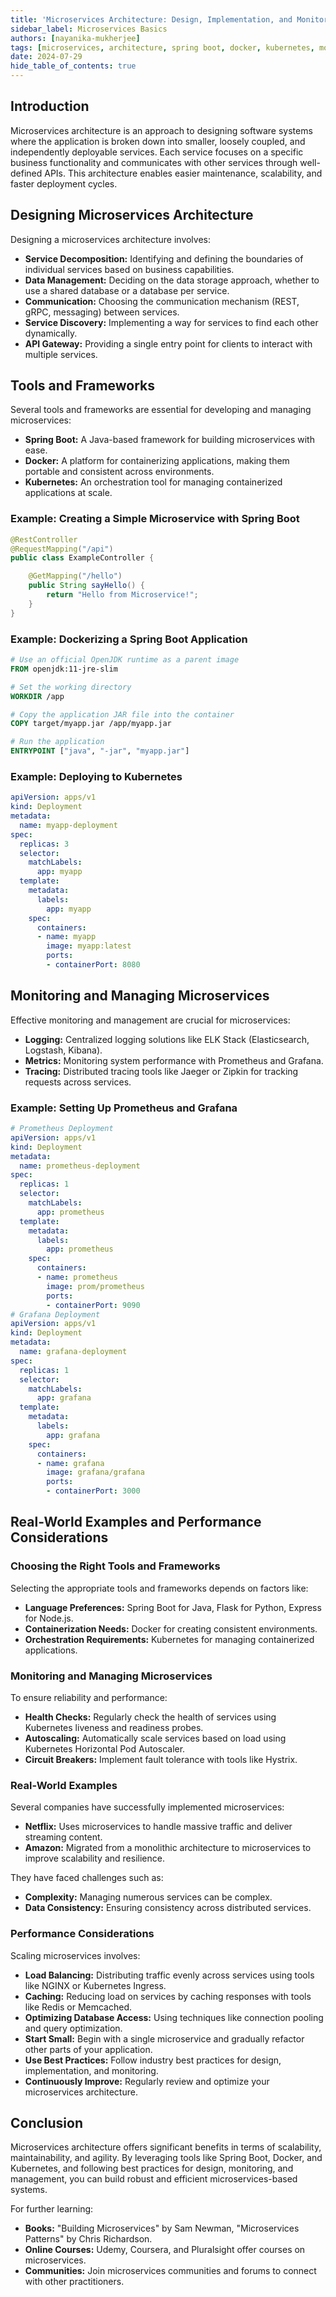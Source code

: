 ```yaml
---
title: 'Microservices Architecture: Design, Implementation, and Monitoring'
sidebar_label: Microservices Basics
authors: [nayanika-mukherjee]
tags: [microservices, architecture, spring boot, docker, kubernetes, monitoring]
date: 2024-07-29
hide_table_of_contents: true
---
```


## Introduction

Microservices architecture is an approach to designing software systems where the application is broken down into smaller, loosely coupled, and independently deployable services. Each service focuses on a specific business functionality and communicates with other services through well-defined APIs. This architecture enables easier maintenance, scalability, and faster deployment cycles.

## Designing Microservices Architecture

Designing a microservices architecture involves:

- **Service Decomposition:** Identifying and defining the boundaries of individual services based on business capabilities.
- **Data Management:** Deciding on the data storage approach, whether to use a shared database or a database per service.
- **Communication:** Choosing the communication mechanism (REST, gRPC, messaging) between services.
- **Service Discovery:** Implementing a way for services to find each other dynamically.
- **API Gateway:** Providing a single entry point for clients to interact with multiple services.

## Tools and Frameworks

Several tools and frameworks are essential for developing and managing microservices:

- **Spring Boot:** A Java-based framework for building microservices with ease.
- **Docker:** A platform for containerizing applications, making them portable and consistent across environments.
- **Kubernetes:** An orchestration tool for managing containerized applications at scale.

### Example: Creating a Simple Microservice with Spring Boot

```java
@RestController
@RequestMapping("/api")
public class ExampleController {

    @GetMapping("/hello")
    public String sayHello() {
        return "Hello from Microservice!";
    }
}
```
### Example: Dockerizing a Spring Boot Application

```dockerfile
# Use an official OpenJDK runtime as a parent image
FROM openjdk:11-jre-slim

# Set the working directory
WORKDIR /app

# Copy the application JAR file into the container
COPY target/myapp.jar /app/myapp.jar

# Run the application
ENTRYPOINT ["java", "-jar", "myapp.jar"]
```
### Example: Deploying to Kubernetes

```yaml
apiVersion: apps/v1
kind: Deployment
metadata:
  name: myapp-deployment
spec:
  replicas: 3
  selector:
    matchLabels:
      app: myapp
  template:
    metadata:
      labels:
        app: myapp
    spec:
      containers:
      - name: myapp
        image: myapp:latest
        ports:
        - containerPort: 8080
```

## Monitoring and Managing Microservices

Effective monitoring and management are crucial for microservices:

- **Logging:** Centralized logging solutions like ELK Stack (Elasticsearch, Logstash, Kibana).
- **Metrics:** Monitoring system performance with Prometheus and Grafana.
- **Tracing:** Distributed tracing tools like Jaeger or Zipkin for tracking requests across services.

### Example: Setting Up Prometheus and Grafana

```yaml
# Prometheus Deployment
apiVersion: apps/v1
kind: Deployment
metadata:
  name: prometheus-deployment
spec:
  replicas: 1
  selector:
    matchLabels:
      app: prometheus
  template:
    metadata:
      labels:
        app: prometheus
    spec:
      containers:
      - name: prometheus
        image: prom/prometheus
        ports:
        - containerPort: 9090
# Grafana Deployment
apiVersion: apps/v1
kind: Deployment
metadata:
  name: grafana-deployment
spec:
  replicas: 1
  selector:
    matchLabels:
      app: grafana
  template:
    metadata:
      labels:
        app: grafana
    spec:
      containers:
      - name: grafana
        image: grafana/grafana
        ports:
        - containerPort: 3000
```

## Real-World Examples and Performance Considerations

### Choosing the Right Tools and Frameworks
Selecting the appropriate tools and frameworks depends on factors like:

- **Language Preferences:** Spring Boot for Java, Flask for Python, Express for Node.js.
- **Containerization Needs:** Docker for creating consistent environments.
- **Orchestration Requirements:** Kubernetes for managing containerized applications.

### Monitoring and Managing Microservices
To ensure reliability and performance:

- **Health Checks:** Regularly check the health of services using Kubernetes liveness and readiness probes.
- **Autoscaling:** Automatically scale services based on load using Kubernetes Horizontal Pod Autoscaler.
- **Circuit Breakers:** Implement fault tolerance with tools like Hystrix.

### Real-World Examples
Several companies have successfully implemented microservices:

- **Netflix:** Uses microservices to handle massive traffic and deliver streaming content.
- **Amazon:** Migrated from a monolithic architecture to microservices to improve scalability and resilience.

They have faced challenges such as:
- **Complexity:** Managing numerous services can be complex.
- **Data Consistency:** Ensuring consistency across distributed services.

### Performance Considerations
Scaling microservices involves:

- **Load Balancing:** Distributing traffic evenly across services using tools like NGINX or Kubernetes Ingress.
- **Caching:** Reducing load on services by caching responses with tools like Redis or Memcached.
- **Optimizing Database Access:** Using techniques like connection pooling and query optimization.
- **Start Small:** Begin with a single microservice and gradually refactor other parts of your application.
- **Use Best Practices:** Follow industry best practices for design, implementation, and monitoring.
- **Continuously Improve:** Regularly review and optimize your microservices architecture.

## Conclusion

Microservices architecture offers significant benefits in terms of scalability, maintainability, and agility. By leveraging tools like Spring Boot, Docker, and Kubernetes, and following best practices for design, monitoring, and management, you can build robust and efficient microservices-based systems.

For further learning:

- **Books:** "Building Microservices" by Sam Newman, "Microservices Patterns" by Chris Richardson.
- **Online Courses:** Udemy, Coursera, and Pluralsight offer courses on microservices.
- **Communities:** Join microservices communities and forums to connect with other practitioners.